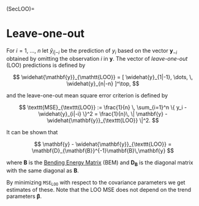 (SecLOO)=
# Leave-one-out

For $i=1$, $\dots$, $n$ let $\widehat{y}_{i|-i}$ be the prediction of
$y_i$ based on the vector $\mathbf{y}_{-i}$ obtained by omitting the
observation $i$ in $\mathbf{y}$. The vector of *leave-one-out* (LOO)
predictions is defined by

$$
  \widehat{\mathbf{y}}_{\mathtt{LOO}} =
  [ \widehat{y}_{1|-1}, \dots, \,  \widehat{y}_{n|-n} ]^\top,
$$

and the leave-one-out mean square error criterion is defined by

$$
  \texttt{MSE}_{\texttt{LOO}} :=
  \frac{1}{n} \, \sum_{i=1}^n \{ y_i - \widehat{y}_{i|-i} \}^2 =
  \frac{1}{n}\, \| \mathbf{y} - \widehat{\mathbf{y}}_{\texttt{LOO}} \|^2.
$$

It can be shown that

$$ 
\mathbf{y} - \widehat{\mathbf{y}}_{\texttt{LOO}} =
\mathbf{D}_{\mathbf{B}}^{-1}\mathbf{B}\,\mathbf{y} 
$$ 

where $\mathbf{B}$ is the [Bending Energy Matrix](SecBending) (BEM)
and $\mathbf{D}_{\mathbf{B}}$ is the diagonal matrix with the same
diagonal as $\mathbf{B}$.

By minimizing $\texttt{MSE}_{\texttt{LOO}}$ with respect to the
covariance parameters we get estimates of these. Note that
the LOO MSE does not depend on the trend parameters $\boldsymbol{\beta}$.

